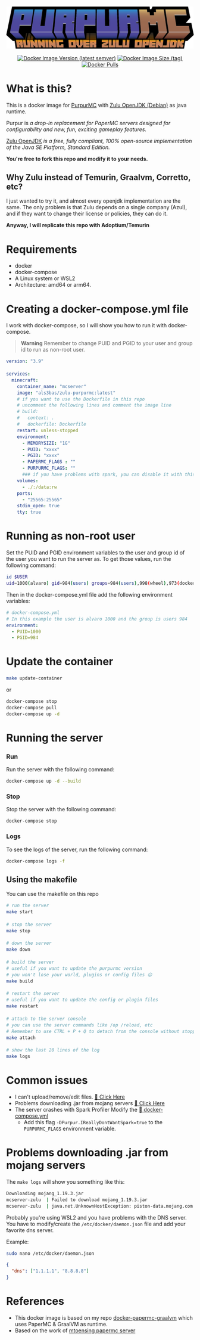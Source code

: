 <center>

![](assets/logo.png)

[![Docker Image Version (latest semver)](https://img.shields.io/docker/v/als3bas/zulu-purpurmc?sort=semver)](https://hub.docker.com/r/als3bas/zulu-purpurmc)
[![Docker Image Size (tag)](https://img.shields.io/docker/image-size/als3bas/zulu-purpurmc/latest)](https://hub.docker.com/r/als3bas/zulu-purpurmc)
[![Docker Pulls](https://img.shields.io/docker/pulls/als3bas/zulu-purpurmc)](https://hub.docker.com/r/als3bas/zulu-purpurmc)

</center>


# What is this?

This is a docker image for [PurpurMC](https://purpurmc.org) with [Zulu OpenJDK (Debian)](https://www.azul.com/downloads) as java runtime.

Purpur is _a drop-in replacement for PaperMC servers designed for configurability and new, fun, exciting gameplay features._

[Zulu OpenJDK](https://www.azul.com/downloads) _is a free, fully compliant, 100% open-source implementation of the Java SE Platform, Standard Edition._

**You're free to fork this repo and modify it to your needs.**

## Why Zulu instead of Temurin, Graalvm, Corretto, etc?
I just wanted to try it, and almost every openjdk implementation are the same.
The only problem is that Zulu depends on a single company (Azul), and if they want to change their license or policies, they can do it.

**Anyway, I will replicate this repo with Adoptium/Temurin**

# Requirements
* docker
* docker-compose
* A Linux system or WSL2
* Architecture: amd64 or arm64.

# Creating a docker-compose.yml file
I work with docker-compose, so I will show you how to run it with docker-compose.

> **Warning**
> Remember to change PUID and PGID to your user and group id to run as non-root user.

```yml
version: "3.9"

services:
  minecraft:
    container_name: "mcserver"
    image: "als3bas/zulu-purpurmc:latest"
    # if you want to use the Dockerfile in this repo
    # uncomment the following lines and comment the image line
    # build: 
    #   context: .
    #   dockerfile: Dockerfile
    restart: unless-stopped
    environment:
      - MEMORYSIZE: "1G"
      - PUID: "xxxx"
      - PGID: "xxxx"
      - PAPERMC_FLAGS : ""
      - PURPURMC_FLAGS: ""
      ### if you have problems with spark, you can disable it with this flag "-DPurpur.IReallyDontWantSpark=true" on PURPURMC_FLAGS
    volumes:
      - ./:/data:rw
    ports:
      - "25565:25565"
    stdin_open: true
    tty: true
```

# Running as non-root user

Set the PUID and PGID environment variables to the user and group id of the user you want to run the server as.
To get those values, run the following command:

```sh
id $USER
uid=1000(alvaro) gid=984(users) groups=984(users),998(wheel),973(docker)
```

Then in the docker-compose.yml file add the following environment variables:

```yaml
# docker-compose.yml
# In this example the user is alvaro 1000 and the group is users 984
environment:
  - PUID=1000
  - PGID=984
```

# Update the container

```sh
make update-container
```
or
```sh
docker-compose stop
docker-compose pull
docker-compose up -d
``` 

# Running the server

### Run
Run the server with the following command:

```sh
docker-compose up -d --build
```

### Stop
Stop the server with the following command:

```sh
docker-compose stop
``` 

### Logs
To see the logs of the server, run the following command:

```sh
docker-compose logs -f 
```

## Using the makefile 
You can use the makefile on this repo
```sh
# run the server
make start

# stop the server
make stop

# down the server
make down

# build the server
# useful if you want to update the purpurmc version
# you won't lose your world, plugins or config files 😉
make build

# restart the server
# useful if you want to update the config or plugin files 
make restart

# attach to the server console
# you can use the server commands like /op /reload, etc
# Remember to use CTRL + P + Q to detach from the console without stopping the server
make attach

# show the last 20 lines of the log
make logs
```


# Common issues

* I can't upload/remove/edit files. [🔎 Click Here](#Running-as-non-root-user)
* Problems downloading .jar from mojang servers [🔎 Click Here](#Problems-downloading-jar-from-mojang-servers)
* The server crashes with Spark Profiler Modify the [🔎 docker-compose.yml](#creating-a-docker-composeyml-file)
  * Add this flag `-DPurpur.IReallyDontWantSpark=true` to the `PURPURMC_FLAGS` environment variable.


#  Problems downloading .jar from mojang servers

The `make logs` will show you something like this:

```sh
Downloading mojang_1.19.3.jar
mcserver-zulu  | Failed to download mojang_1.19.3.jar
mcserver-zulu  | java.net.UnknownHostException: piston-data.mojang.com
```

Probably you're using WSL2 and you have problems with the DNS server.
You have to modify/create the `/etc/docker/daemon.json` file and add your favorite dns server.

Example:
```sh
sudo nano /etc/docker/daemon.json
```
```json
{
  "dns": ["1.1.1.1", "8.8.8.8"]
}
```

# References
* This docker image is based on my repo [docker-papermc-graalvm](https://github.com/als3bas/docker-papermc-graalvm) which uses PaperMC & GraalVM as runtime.
* Based on the work of [mtoensing papermc server](https://github.com/mtoensing/Docker-Minecraft-PaperMC-Server)
